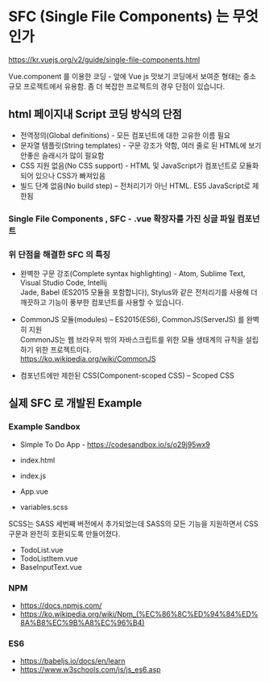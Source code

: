 # SFC (Single File Components) 는 무엇인가

<https://kr.vuejs.org/v2/guide/single-file-components.html>

Vue.component 를 이용한 코딩 - 앞에 Vue js 맛보기 코딩에서 보여준 형태는
중소 규모 프로젝트에서 유용함. 좀 더 복잡한 프로젝트의 경우 단점이 있습니다.

## html 페이지내 Script 코딩 방식의 단점

- 전역정의(Global definitions) - 모든 컴포넌트에 대한 고유한 이름 필요
- 문자열 템플릿(String templates) - 구문 강조가 약함, 여러 줄로 된 HTML에 보기 안좋은 슬래시가 많이 필요함
- CSS 지원 없음(No CSS support) - HTML 및 JavaScript가 컴포넌트로 모듈화 되어 있으나 CSS가 빠져있음
- 빌드 단계 없음(No build step) – 전처리기가 아닌 HTML. ES5 JavaScript로 제한됨

### Single File Components , SFC - .vue 확장자를 가진 싱글 파일 컴포넌트

### 위 단점을 해결한 SFC 의 특징

- 완벽한 구문 강조(Complete syntax highlighting) - Atom, Sublime Text, Visual Studio Code, Intellij  
  Jade, Babel (ES2015 모듈을 포함합니다), Stylus와 같은 전처리기를 사용해 더 깨끗하고 기능이 풍부한 컴포넌트를 사용할 수 있습니다.

- CommonJS 모듈(modules) – ES2015(ES6), CommonJS(ServerJS) 를 완벽히 지원  
  CommonJS는 웹 브라우저 밖의 자바스크립트를 위한 모듈 생태계의 규칙을 설립하기 위한 프로젝트이다.  
  <https://ko.wikipedia.org/wiki/CommonJS>

- 컴포넌트에만 제한된 CSS(Component-scoped CSS) – Scoped CSS

## 실제 SFC 로 개발된 Example

### Example Sandbox

- Simple To Do App - <https://codesandbox.io/s/o29j95wx9>

- index.html
- index.js
- App.vue
- variables.scss

SCSS는 SASS 세번째 버전에서 추가되었는데 SASS의 모든 기능을 지원하면서 CSS 구문과 완전히 호환되도록 만들어졌다.

- TodoList.vue
- TodoListItem.vue
- BaseInputText.vue

### NPM

- <https://docs.npmjs.com/>
- <https://ko.wikipedia.org/wiki/Npm_(%EC%86%8C%ED%94%84%ED%8A%B8%EC%9B%A8%EC%96%B4)>

### ES6

- <https://babeljs.io/docs/en/learn>
- <https://www.w3schools.com/js/js_es6.asp>
